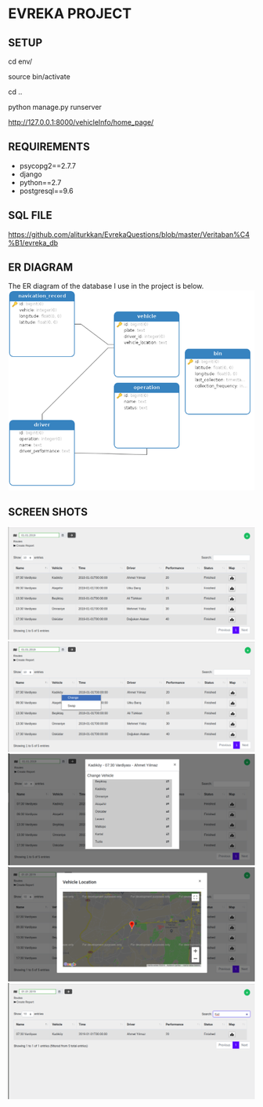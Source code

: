 # EVREKA PROJECT

## SETUP

cd env/

source bin/activate

cd ..

python manage.py runserver

http://127.0.0.1:8000/vehicleInfo/home_page/


## REQUIREMENTS

  * psycopg2==2.7.7
  * django
  * python==2.7
  * postgresql==9.6
  
## SQL FILE

https://github.com/aliturkkan/EvrekaQuestions/blob/master/Veritaban%C4%B1/evreka_db

  
## ER DIAGRAM
The ER diagram of the database I use in the project is below.
![alt text](https://github.com/aliturkkan/EvrekaQuestions/blob/master/Proje%20Resimleri/VehicleInfoUML.png "ER Diagram")

## SCREEN SHOTS
![alt text](https://github.com/aliturkkan/EvrekaQuestions/blob/master/Proje%20Resimleri/ss1.png "ss1")
![alt text](https://github.com/aliturkkan/EvrekaQuestions/blob/master/Proje%20Resimleri/ss2.png "ss2")
![alt text](https://github.com/aliturkkan/EvrekaQuestions/blob/master/Proje%20Resimleri/ss3.png "ss3")
![alt text](https://github.com/aliturkkan/EvrekaQuestions/blob/master/Proje%20Resimleri/ss4.png "ss4")
![alt text](https://github.com/aliturkkan/EvrekaQuestions/blob/master/Proje%20Resimleri/ss5.png "ss5")
